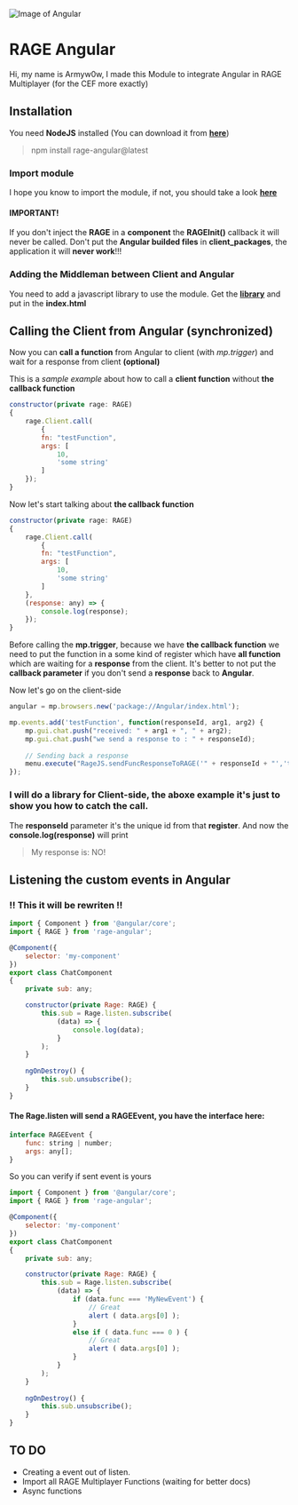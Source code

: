 ![Image of Angular](https://angular.io/assets/images/logos/angular/angular.png)

# RAGE Angular

Hi, my name is Armyw0w, I made this Module to integrate Angular in RAGE Multiplayer (for the CEF more exactly)

## Installation

You need **NodeJS** installed (You can download it from **[here](https://nodejs.org)**)
> npm install rage-angular@latest

### Import module

I hope you know to import the module, if not, you should take a look **[here](https://angular.io/guide/ngmodule)**

#### IMPORTANT!
If you don't inject the **RAGE** in a **component** the **RAGEInit()** callback it will never be called.
Don't put the **Angular builded files** in **client_packages**, the application it will **never work**!!!
 
### Adding the Middleman between Client and Angular

You need to add a javascript library to use the module.
Get the **[library](https://github.com/Armyw0w/RAGEAngular/blob/master/middleman.min.js)** and put in the **index.html**
 
> <script type="text/javascript" src="middleman.min.js"></script>
 
## Calling the Client from Angular (synchronized) 

Now you can **call a function** from Angular to client (with *mp.trigger*) and wait for a response from client **(optional)**

This is a *sample example* about how to call a **client function** without **the callback function**
```javascript
constructor(private rage: RAGE)
{
	rage.Client.call(
    	{
		fn: "testFunction",
		args: [
			10,
			'some string'
		]
	});
}
```
Now let's start talking about **the callback function**
```javascript
constructor(private rage: RAGE)
{
	rage.Client.call(
    	{
		fn: "testFunction",
		args: [
			10,
			'some string'
		]
	},
	(response: any) => {
		console.log(response);
	});
}
```
Before calling the **mp.trigger**, because we have **the callback function** we need to put the function in a some kind of register which have **all function** which are waiting for a **response** from the client.
It's better to not put the **callback parameter** if you don't send a **response** back to **Angular**.

Now let's go on the client-side
```javascript
angular = mp.browsers.new('package://Angular/index.html');

mp.events.add('testFunction', function(responseId, arg1, arg2) {
	mp.gui.chat.push("received: " + arg1 + ", " + arg2);
	mp.gui.chat.push("we send a response to : " + responseId);
	
	// Sending back a response
	menu.execute("RageJS.sendFuncResponseToRAGE('" + responseId + "','testFunction','My response is: NO!');");
});
```
### I will do a library for Client-side, the aboxe example it's just to show you how to catch the call.
The **responseId** parameter it's the unique id from that **register**.
And now the **console.log(response)** will print
> My response is: NO!

## Listening the custom events in Angular
### !! This it will be rewriten !!

```javascript
import { Component } from '@angular/core'; 
import { RAGE } from 'rage-angular'; 

@Component({ 
	selector: 'my-component' 
}) 
export class ChatComponent 
{ 
	private sub: any;

	constructor(private Rage: RAGE) { 
		this.sub = Rage.listen.subscribe( 
			(data) => { 
				console.log(data); 
			} 
		); 
	} 
	
	ngOnDestroy() {
		this.sub.unsubscribe();
	}
}
```
#### The Rage.listen will send a RAGEEvent, you have the interface here:
```javascript
interface RAGEEvent {
    func: string | number;
    args: any[];
}
```

So you can verify if sent event is yours
```javascript
import { Component } from '@angular/core'; 
import { RAGE } from 'rage-angular'; 

@Component({ 
	selector: 'my-component' 
}) 
export class ChatComponent 
{ 
	private sub: any;

	constructor(private Rage: RAGE) { 
		this.sub = Rage.listen.subscribe( 
			(data) => { 
				if (data.func === 'MyNewEvent') { 
					// Great 
					alert ( data.args[0] ); 
				}
				else if ( data.func === 0 ) { 
					// Great 
					alert ( data.args[0] ); 
				} 
			} 
		); 
	} 
	
	ngOnDestroy() {
		this.sub.unsubscribe();
	}
}
```

## TO DO

* Creating a event out of listen.
* Import all RAGE Multiplayer Functions (waiting for better docs)
* Async functions

